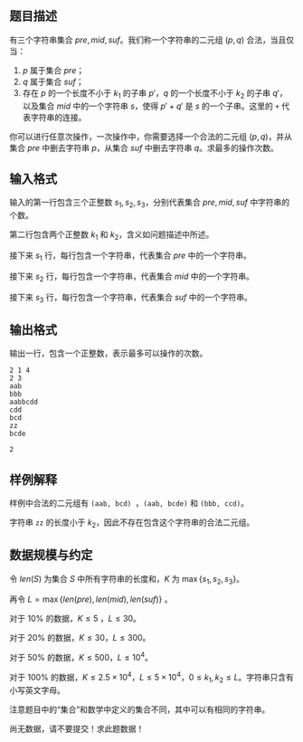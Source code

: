 ## 题目描述

有三个字符串集合 $pre,mid,suf$。我们称一个字符串的二元组 $(p,q)$ 合法，当且仅当：

1. $p$ 属于集合 $pre$；
2. $q$ 属于集合 $suf$；
3. 存在 $p$ 的一个长度不小于 $k_1$ 的子串 $p'$，$q$ 的一个长度不小于 $k_2$ 的子串 $q'$，以及集合 $mid$ 中的一个字符串 $s$，使得 $p'+q'$ 是 $s$ 的一个子串。这里的 `+` 代表字符串的连接。

你可以进行任意次操作，一次操作中，你需要选择一个合法的二元组 $(p,q)$，并从集合 $pre$ 中删去字符串 $p$，从集合 $suf$ 中删去字符串 $q$。求最多的操作次数。

## 输入格式

输入的第一行包含三个正整数 $s_1,s_2,s_3$，分别代表集合 $pre,mid,suf$ 中字符串的个数。

第二行包含两个正整数 $k_1$ 和 $k_2$，含义如问题描述中所述。

接下来 $s_1$ 行，每行包含一个字符串，代表集合 $pre$ 中的一个字符串。

接下来 $s_2$ 行，每行包含一个字符串，代表集合 $mid$ 中的一个字符串。

接下来 $s_3$ 行，每行包含一个字符串，代表集合 $suf$ 中的一个字符串。

## 输出格式

输出一行，包含一个正整数，表示最多可以操作的次数。

```input1
2 1 4
2 3
aab
bbb
aabbcdd
cdd
bcd
zz
bcde
```

```output1
2
```

## 样例解释

样例中合法的二元组有 `(aab, bcd) `，`(aab, bcde)` 和 `(bbb, ccd)`。

字符串 `zz` 的长度小于 $k_2$，因此不存在包含这个字符串的合法二元组。

## 数据规模与约定

令 $len(S)$ 为集合 $S$ 中所有字符串的长度和，$K$ 为 $\max\{s_1,s_2,s_3\}$。

再令 $L = \max\{len(pre), len(mid), len(suf)\}$ 。

对于 $10\%$ 的数据，$K\leq 5$ ，$L \leq 30$。

对于 $20\%$ 的数据，$K\leq 30$，$L\leq 300$。

对于 $50\%$ 的数据，$K\leq 500$，$L\leq 10^4$。

对于 $100\%$ 的数据，$K\leq 2.5\times 10^4$，$L\leq 5\times 10^4$，$0 \leq k_1, k_2 \leq L$。字符串只含有小写英文字母。

注意题目中的“集合”和数学中定义的集合不同，其中可以有相同的字符串。

尚无数据，请不要提交！求此题数据！

